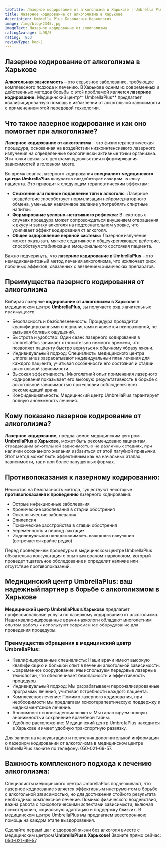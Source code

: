 ```yaml
---
tabTitle: Лазерное кодирование от алкоголизма в Харькове | Umbrella Plus | От 9999 грн
title: Лазерное кодирование от алкоголизма в Харькове
description: Umbrella Plus Безопасная Наркология
image: /img/blog/2345.jpg
imageText: Лазерное кодирование от алкоголизма
ratingAvarage: 4.98/5
rating: '833'
reviewType: kod-2
---
```


## Лазерное кодирование от алкоголизма в Харькове

**Алкогольная зависимость** – это серьезное заболевание, требующее комплексного подхода к лечению. В Харькове одним из современных и действенных методов борьбы с этой проблемой является **лазерное кодирование.** Медицинский центр\*\* UmbrellaPlus\*\* предлагает квалифицированную помощь в избавлении от алкогольной зависимости с применением этой передовой технологии.

## Что такое лазерное кодирование и как оно помогает при алкоголизме?

**Лазерное кодирование от алкоголизма** – это физиотерапевтическая процедура, основанная на воздействии низкоинтенсивного лазерного излучения на определенные биологически активные точки организма. Эти точки связаны с центрами удовольствия и формирования зависимостей в головном мозге.

Во время сеанса лазерного кодирования **специалист медицинского центра UmbrellaPlus** аккуратно воздействует лазером на кожу пациента. Это приводит к следующим терапевтическим эффектам:

* **Снижение или полное подавление тяги к алкоголю:** Лазерное воздействие способствует нормализации нейромедиаторного обмена, уменьшая навязчивое желание употреблять спиртные напитки.
* **Формирование условно-негативного рефлекса:** В некоторых случаях процедура может сопровождаться внушением отвращения к вкусу и запаху алкоголя на подсознательном уровне, что усиливает эффект кодирования от алкоголя.
* **Общее оздоровление нервной системы:** Лазерное излучение может оказывать мягкое седативное и общеукрепляющее действие, способствуя стабилизации эмоционального состояния пациента.

Важно подчеркнуть, что **лазерное кодирование в UmbrellaPlus** – это немедикаментозный метод лечения алкоголизма, что исключает риск побочных эффектов, связанных с введением химических препаратов.

## Преимущества лазерного кодирования от алкоголизма

Выбирая лазерное **кодирование от алкоголизма в Харькове** в медицинском центре **UmbrellaPlus,** вы получаете ряд значительных преимуществ:

* Безопасность и безболезненность: Процедура проводится квалифицированными специалистами и является неинвазивной, не вызывая болевых ощущений.
* Быстрота и удобство: Один сеанс лазерного кодирования в UmbrellaPlus занимает относительно немного времени, что позволяет пациенту быстро вернуться к обычному образу жизни.
* Индивидуальный подход: Специалисты медицинского центра UmbrellaPlus разрабатывают индивидуальный план лечения для каждого пациента, учитывая особенности его состояния и стадии алкогольной зависимости.
* Высокая эффективность: Многолетний опыт применения лазерного кодирования показывает его высокую результативность в борьбе с алкогольной зависимостью при условии соблюдения всех рекомендаций врача.
* Конфиденциальность: Медицинский центр UmbrellaPlus гарантирует полную анонимность лечения.

## Кому показано лазерное кодирование от алкоголизма?

**Лазерное кодирование,** предлагаемое медицинским центром **UmbrellaPlus в Харькове,** может быть рекомендовано пациентам, страдающим алкогольной зависимостью на различных стадиях, при наличии осознанного желания избавиться от этой пагубной привычки. Этот метод может быть эффективным как на начальных этапах зависимости, так и при более запущенных формах.

## Противопоказания к лазерному кодированию:

Несмотря на безопасность метода, существуют некоторые **противопоказания к проведению** лазерного кодирования:

* Острые инфекционные заболевания
* Хронические заболевания в стадии обострения
* Онкологические заболевания
* Эпилепсия
* Психические расстройства в стадии обострения
* Беременность и период лактации
* Индивидуальная непереносимость лазерного излучения (встречается крайне редко)

Перед проведением процедуры в медицинском центре UmbrellaPlus обязательна консультация с опытным врачом-наркологом, который проведет тщательное обследование и определит наличие или отсутствие противопоказаний.

## Медицинский центр UmbrellaPlus: ваш надежный партнер в борьбе с алкоголизмом в Харькове

**Медицинский центр UmbrellaPlus в Харькове** предлагает профессиональные услуги по лазерному кодированию от алкоголизма. Наши квалифицированные врачи-наркологи обладают многолетним опытом работы и используют современное оборудование для проведения процедуры.

### Преимущества обращения в медицинский центр UmbrellaPlus:

* Квалифицированные специалисты: Наши врачи имеют высокую квалификацию и большой опыт в лечении алкогольной зависимости.
* Современное оборудование: Мы используем передовые лазерные технологии, что обеспечивает безопасность и эффективность процедуры.
* Индивидуальный подход: Мы разрабатываем персонализированные программы лечения, учитывая потребности каждого пациента.
* Комплексное лечение: Помимо лазерного кодирования, при необходимости мы предлагаем психотерапевтическую поддержку и медикаментозное лечение.
* Анонимность и конфиденциальность: Мы гарантируем полную анонимность и сохранение врачебной тайны.
* Удобное расположение: Медицинский центр UmbrellaPlus находится в Харькове и имеет удобную транспортную развязку.

Для записи на консультацию и получения дополнительной информации о лазерном кодировании от алкоголизма в медицинском центре UmbrellaPlus звоните по телефону: 050-021-69-57.

## Важность комплексного подхода к лечению алкоголизма:

Специалисты медицинского центра UmbrellaPlus подчеркивают, что лазерное кодирование является эффективным инструментом в борьбе с алкогольной зависимостью, но для достижения стойкого результата необходимо комплексное лечение. Помимо физического воздействия, важна работа с психологическими аспектами зависимости, включая психотерапию, социальную адаптацию и поддержку близких. В медицинском центре UmbrellaPlus мы предлагаем всестороннюю помощь на каждом этапе выздоровления.

Сделайте первый шаг к здоровой жизни без алкоголя вместе с медицинским центром **UmbrellaPlus в Харькове!** Звоните прямо сейчас: [050-021-69-57](tel:0500216957).
